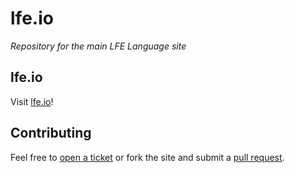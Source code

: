 # lfe.io

*Repository for the main LFE Language site*

## lfe.io

Visit <a href="http://lfe.io/">lfe.io</a>!

## Contributing

Feel free to <a href="https://github.com/lfe/lfe.github.io/issues/new">open a ticket</a>
or fork the site and submit a
<a href="https://github.com/lfe/lfe.github.io/pulls">pull request</a>.
